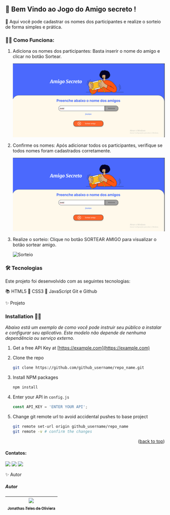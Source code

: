 ## 🚀   Bem Vindo ao Jogo do Amigo secreto ! 
🧠   Aqui você pode cadastrar os nomes dos participantes e realize o sorteio de forma simples e prática.

### 👨‍🚀   Como Funciona: 

1. Adiciona os nomes dos participantes:
    Basta inserir o nome do amigo e clicar no botão Sortear.

    ![Adicionar Amigos](<assets/Captura de tela 2025-08-13 021150 copy.png>)

2.  Confirme os nomes:
    Após adicionar todos os participantes, verifique se todos 
    nomes foram cadastrados corretamente.

    ![Lista de Amigos](<assets/Captura de tela 2025-08-13 021150 copy.png>)

3.  Realize o sorteio:
    Clique no botão SORTEAR AMIGO 
    para visualizar o botão sortear amigo.

    ![Sorteio](image.png)

### 🛠 Tecnologias
Este projeto foi desenvolvido com as seguintes tecnologias:

📚  HTML5
🎨  CSS3
📜  JavaScript
    Git e Github

✨ Projeto

<!-- Installation -->

### Installation 👩‍💻

_Abaixo está um exemplo de como você pode instruir seu público a instalar e configurar seu aplicativo. Este modelo não depende de nenhuma dependência ou serviço externo._

1. Get a free API Key at [https://example.com](https://example.com)

2. Clone the repo
   ```sh
   git clone https://github.com/github_username/repo_name.git
   ```
3. Install NPM packages
   ```sh
   npm install
   ```
4. Enter your API in `config.js`
   ```js
   const API_KEY = 'ENTER YOUR API';
   ```
5. Change git remote url to avoid accidental pushes to base project
   ```sh
   git remote set-url origin github_username/repo_name
   git remote -v # confirm the changes
   ```

<p align="right">(<a href="#readme-top">back to top</a>)</p>



#### Contatos:

<div>
    <a href="https://www.instagram.com/jhonatanteles0_0/" target="_blank"><img loading="lazy" src="https://img.shields.io/badge/-Instagram-%23E4405F?style=for-the-badge&logo=instagram&logoColor=white" target="_blank"></a>
    <a href = "jonathasteles777@gmail.com"><img loading="lazy" src="https://img.shields.io/badge/Gmail-D14836?style=for-the-badge&logo=gmail&logoColor=white" target="_blank"></a>
    <a href="https://www.linkedin.com/in/jhonatan-teles/" target="_blank"><img loading="lazy" src="https://img.shields.io/badge/-LinkedIn-%230077B5?style=for-the-badge&logo=linkedin&logoColor=white" target="_blank"></a>   
</div>

✨ Autor

##### Autor
| [<img loading="lazy" src="https://avatars.githubusercontent.com/u/45001556?v=4" width=115><br><sub>Jonathas Teles de Oliviera</sub>](https://github.com/JonathasTelesdeOliveira)|                          
| :---: |


